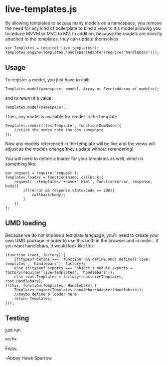 live-templates.js
=================

By allowing templates to access many models on a namespace, you remove the need for any kind of boilerplate to bind a view to it's model allowing you to reduce MVVM or MVC to MV. In addition, because the models are directly attached to the templates, they can update themselves

    var Templates = require('live-templates');
    Templates.engine(Templates.handlebarsAdapter(require('handlebars')));

Usage
-----
To register a model, you just have to call:

    Templates.model(namespace, <model, Array or EventedArray of models>);

and to return it's value:

    Templates.model(namespace);

Then, any model is available for render in the template
    
    Templates.render('testTemplate', function(DomNodes){
        //stick the nodes onto the dom somewhere
    });
    
Now any models referenced in the template will be live and the views will adjust as the models change(they update without rerendering)

You will need to define a loader for your templates as well, which is something like:

    var request = require('request');
    Templates.loader = function(name, callback){
        request('./templates/'+name+'.html', function(error, response, body){
            if(!error && response.statusCode == 200){
                callback(body);
            }
        })
    };

UMD loading
-----------

Because we do not impose a template language, you'll need to create your own UMD package in order to use this both in the browser and in node... if you want handlebars, it would look like this:

    (function (root, factory) {
        if(typeof define === 'function' && define.amd) define(['live-templates', 'handlebars'], factory);
        else if(typeof exports === 'object') module.exports = factory(require('live-templates', 'handlebars'));
        else root.Templates = factory(root.LiveTemplates, root.Handlebars);
    }(this, function(Templates, Handlebars) {
        Templates.engine(Templates.handlebarsAdapter(Handlebars));
        //maybe define a loader here
        return Templates;
    }));

Testing
-------
just run
    
    mocha

Enjoy,

-Abbey Hawk Sparrow
